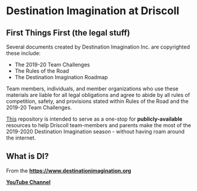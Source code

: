 Destination Imagination at Driscoll
================

## First Things First (the legal stuff)

Several documents created by Destination Imagination Inc. are
copyrighted these include:

  - The 2019-20 Team Challenges
  - The Rules of the Road
  - The Destination Imagination Roadmap

Team members, individuals, and member organizations who use these
materials are liable for all legal obligations and agree to abide by all
rules of competition, safety, and provisions stated within Rules of the
Road and the 2019-20 Team Challenges.

<u>This</u> repository is intended to serve as a one-stop for
**publicly-available** resources to help Driscoll team-members and
parents make the most of the 2019-2020 Destination Imagination season -
without having roam around the internet.

## What is DI?

From the
<a target=" " href="https://www.destinationimagination.org/">**<https://www.destinationimagination.org>**</a>

<a target=" " href="https://www.youtube.com/user/DIGlobalFinals/videos">**YouTube
Channel**</a>
